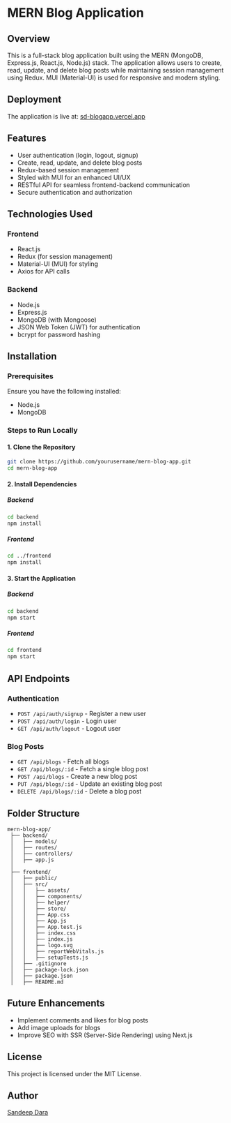 # MERN Blog Application

## Overview
This is a full-stack blog application built using the MERN (MongoDB, Express.js, React.js, Node.js) stack. The application allows users to create, read, update, and delete blog posts while maintaining session management using Redux. MUI (Material-UI) is used for responsive and modern styling.

## Deployment
The application is live at: [sd-blogapp.vercel.app](https://sd-blogapp.vercel.app/)

## Features
- User authentication (login, logout, signup)
- Create, read, update, and delete blog posts
- Redux-based session management
- Styled with MUI for an enhanced UI/UX
- RESTful API for seamless frontend-backend communication
- Secure authentication and authorization

## Technologies Used
### Frontend
- React.js
- Redux (for session management)
- Material-UI (MUI) for styling
- Axios for API calls

### Backend
- Node.js
- Express.js
- MongoDB (with Mongoose)
- JSON Web Token (JWT) for authentication
- bcrypt for password hashing

## Installation
### Prerequisites
Ensure you have the following installed:
- Node.js
- MongoDB

### Steps to Run Locally
#### 1. Clone the Repository
```sh
git clone https://github.com/yourusername/mern-blog-app.git
cd mern-blog-app
```

#### 2. Install Dependencies
##### Backend
```sh
cd backend
npm install
```
##### Frontend
```sh
cd ../frontend
npm install
```

#### 3. Start the Application
##### Backend
```sh
cd backend
npm start
```
##### Frontend
```sh
cd frontend
npm start
```

## API Endpoints
### Authentication
- `POST /api/auth/signup` - Register a new user
- `POST /api/auth/login` - Login user
- `GET /api/auth/logout` - Logout user

### Blog Posts
- `GET /api/blogs` - Fetch all blogs
- `GET /api/blogs/:id` - Fetch a single blog post
- `POST /api/blogs` - Create a new blog post
- `PUT /api/blogs/:id` - Update an existing blog post
- `DELETE /api/blogs/:id` - Delete a blog post

## Folder Structure
```
mern-blog-app/
 ├── backend/
 │   ├── models/
 │   ├── routes/
 │   ├── controllers/
 │   ├── app.js
 │
 ├── frontend/
 │   ├── public/
 │   ├── src/
 │   │   ├── assets/
 │   │   ├── components/
 │   │   ├── helper/
 │   │   ├── store/
 │   │   ├── App.css
 │   │   ├── App.js
 │   │   ├── App.test.js
 │   │   ├── index.css
 │   │   ├── index.js
 │   │   ├── logo.svg
 │   │   ├── reportWebVitals.js
 │   │   ├── setupTests.js
 │   ├── .gitignore
 │   ├── package-lock.json
 │   ├── package.json
 │   ├── README.md
```

## Future Enhancements
- Implement comments and likes for blog posts
- Add image uploads for blogs
- Improve SEO with SSR (Server-Side Rendering) using Next.js

## License
This project is licensed under the MIT License.

## Author
[Sandeep Dara](https://github.com/sandeepdara-sd)


